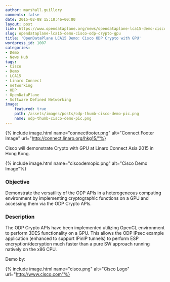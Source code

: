 ```yaml
---
author: marshall.guillory
comments: false
date: 2015-02-08 15:10:46+00:00
layout: post
link: https://www.opendataplane.org/news/opendataplane-lca15-demo-cisco-odp-crypto-gpu/
slug: opendataplane-lca15-demo-cisco-odp-crypto-gpu
title: 'OpenDataPlane LCA15 Demo: Cisco ODP Crypto with GPU'
wordpress_id: 1007
categories:
- Demo
- News Hub
tags:
- Cisco
- Demo
- LCA15
- Linaro Connect
- networking
- ODP
- OpenDataPlane
- Software Defined Networking
image:
    featured: true
    path: /assets/images/posts/odp-thumb-cisco-demo-pic.png
    name: odp-thumb-cisco-demo-pic.png
---
```

{% include image.html name="connectfooter.png" alt="Connect Footer Image" url="http://connect.linaro.org/hkg15/"%}

Cisco will demonstrate Crypto with GPU at Linaro Connect Asia 2015 in Hong Kong.

{% include image.html name="ciscodemopic.png" alt="Cisco Demo Image"%}

### Objective

Demonstrate the versatility of the ODP APIs in a heterogeneous computing environment by implementing cryptographic functions on a GPU and accessing them via the ODP Crypto APIs.

### Description

The ODP Crypto APIs have been implemented utilizing OpenCL environment to perform 3DES functionality on a GPU.
This allows the ODP IPsec example application (enhanced to support IPinIP tunnels) to perform ESP encryption/decryption much faster than a pure SW approach running natively on the x86 CPU.

Demo by:

{% include image.html name="cisco.png" alt="Cisco Logo" url="http://www.cisco.com"%}
